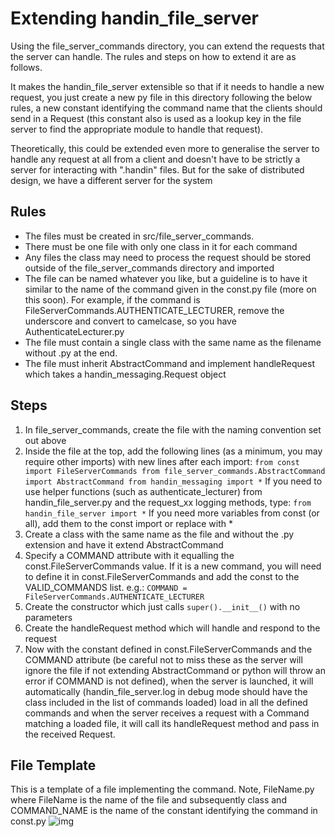 # Extending handin_file_server
Using the file_server_commands directory, you can extend the requests that the
server can handle. The rules and steps on how to extend it are as follows.

It makes the handin_file_server extensible so that if it needs to handle a new
request, you just create a new py file in this directory following the below rules, a new constant identifying the command name that the clients should send
in a Request (this constant also is used as a lookup key in the file server to
find the appropriate module to handle that request).

Theoretically, this could be extended even more to generalise the server to handle any request at all from a client and doesn't have to be strictly a server for interacting with ".handin" files. But for the sake of distributed design, we have a different server for the system

## Rules
- The files must be created in src/file_server_commands.
- There must be one file with only one class in it for each command
- Any files the class may need to process the request should be stored outside of the file_server_commands directory and imported
- The file can be named whatever you like, but a guideline is to have it similar
to the name of the command given in the const.py file (more on this soon). For example, if the command is FileServerCommands.AUTHENTICATE_LECTURER, remove the
underscore and convert to camelcase, so you have AuthenticateLecturer.py
- The file must contain a single class with the same name as the filename without .py at the end.
- The file must inherit AbstractCommand and implement handleRequest which takes
a handin_messaging.Request object

## Steps
1. In file_server_commands, create the file with the naming convention set out
above
2. Inside the file at the top, add the following lines (as a minimum, you may
  require other imports) with new lines after each import:
  `from const import FileServerCommands
  from file_server_commands.AbstractCommand import AbstractCommand
  from handin_messaging import *`
  If you need to use helper functions (such as authenticate_lecturer) from handin_file_server.py and the request_xx logging methods, type:
  `from handin_file_server import *`
  If you need more variables from const (or all), add them to the const import or replace with *
3. Create a class with the same name as the file and without the .py extension and have it extend AbstractCommand
4. Specify a COMMAND attribute with it equalling the const.FileServerCommands value. If it is a new command, you will need to define it in const.FileServerCommands and add the const to the VALID_COMMANDS list. e.g.:
  `COMMAND = FileServerCommands.AUTHENTICATE_LECTURER`
5. Create the constructor which just calls `super().__init__()` with no parameters
6. Create the handleRequest method which will handle and respond to the request
7. Now with the constant defined in const.FileServerCommands and the COMMAND attribute (be careful not to miss these as the server will ignore the file if not extending AbstractCommand or python will throw an error if COMMAND is not defined), when the server is launched, it will automatically (handin_file_server.log in debug mode should have the class included in the list of commands loaded) load in all the defined commands and when the server receives a request with a Command matching a loaded file, it will call its handleRequest method and pass in the received Request.

## File Template
This is a template of a file implementing the command. Note, FileName.py where FileName is the name of the file and subsequently class and COMMAND_NAME is the name of the constant identifying the command in const.py
![img](../../images/extending_file_server.png)

